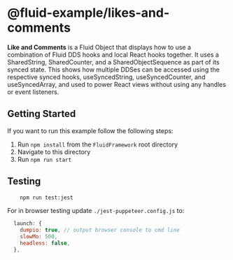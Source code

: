# @fluid-example/likes-and-comments

**Like and Comments** is a Fluid Object that displays how to use a combination of Fluid DDS hooks and local React hooks together.
It uses a SharedString, SharedCounter, and a SharedObjectSequence as part of its synced state. This shows how multiple DDSes can be accessed using the respective synced hooks, useSyncedString, useSyncedCounter, and useSyncedArray, and used to power React views without using any handles or event listeners.

## Getting Started

If you want to run this example follow the following steps:

1. Run `npm install` from the `FluidFramework` root directory
2. Navigate to this directory
3. Run `npm run start`

## Testing

```bash
    npm run test:jest
```

For in browser testing update `./jest-puppeteer.config.js` to:

```javascript
  launch: {
    dumpio: true, // output browser console to cmd line
    slowMo: 500,
    headless: false,
  },
```
